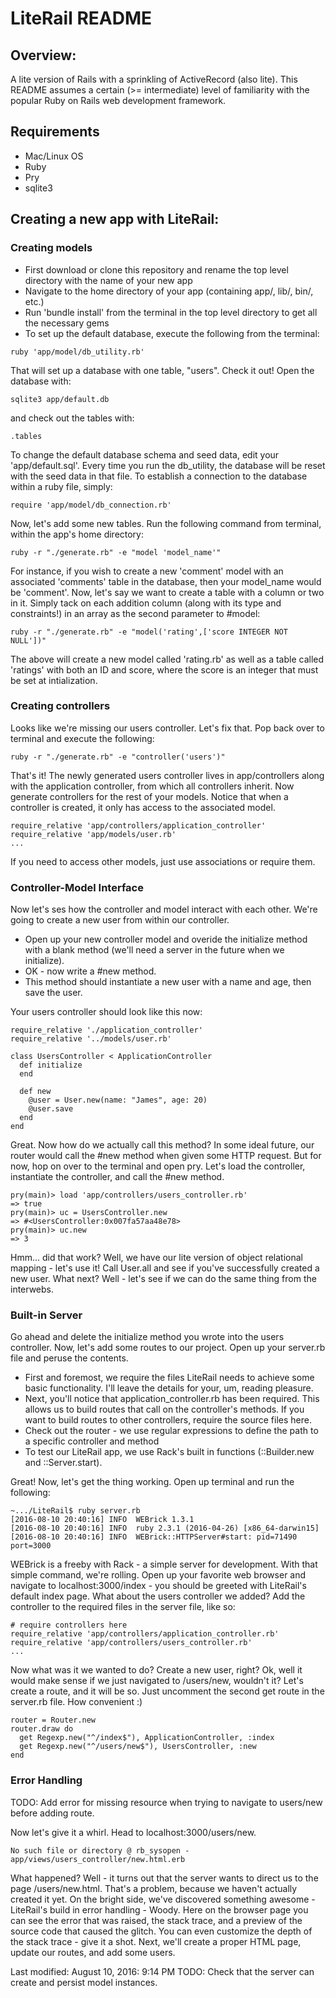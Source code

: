# LiteRail README

## Overview:
A lite version of Rails with a sprinkling of ActiveRecord (also lite). This README assumes a certain (>= intermediate) level of familiarity with the popular Ruby on Rails web development framework.

## Requirements
* Mac/Linux OS
* Ruby
* Pry
* sqlite3

## Creating a new app with LiteRail:
### Creating models
* First download or clone this repository and rename the top level directory with the name of your new app
* Navigate to the home directory of your app (containing app/, lib/, bin/, etc.)
* Run 'bundle install' from the terminal in the top level directory to get all the necessary gems
* To set up the default database, execute the following from the terminal:

```
ruby 'app/model/db_utility.rb'
```
That will set up a database with one table, "users". Check it out! Open the database with:

```
sqlite3 app/default.db
```
and check out the tables with:

```
.tables
```

To change the default database schema and seed data, edit your 'app/default.sql'. Every time you run the db_utility, the database will be reset with the seed data in that file. To establish a connection to the database
within a ruby file, simply:

```
require 'app/model/db_connection.rb'
```
Now, let's add some new tables. Run the following command from terminal, within the app's home directory:

```
ruby -r "./generate.rb" -e "model 'model_name'"
```
For instance, if you wish to create a new 'comment' model with an associated 'comments' table in the database, then your model_name would be 'comment'. Now, let's say we want to create a table with a column or two in it. Simply tack on each addition column (along with its type and constraints!) in an array as the second parameter to #model:

```
ruby -r "./generate.rb" -e "model('rating',['score INTEGER NOT NULL'])"
```
The above will create a new model called 'rating.rb' as well as a table called 'ratings' with both an ID and score, where the score is an integer that must be set at intialization.

### Creating controllers
Looks like we're missing our users controller. Let's fix that. Pop back over to terminal and execute the following:

```
ruby -r "./generate.rb" -e "controller('users')"
```
That's it! The newly generated users controller lives in app/controllers along with the application controller, from which all controllers inherit. Now generate controllers for the rest of your models. Notice that when a controller is created, it only has access to the associated model.

```
require_relative 'app/controllers/application_controller'
require_relative 'app/models/user.rb'
...
```
If you need to access other models, just use associations or require them.

### Controller-Model Interface

Now let's ses how the controller and model interact with each other. We're going to create a new user from within our controller.
* Open up your new controller model and overide the initialize method with a blank method (we'll need a server in the future when we initialize).
* OK - now write a #new method.
* This method should instantiate a new user with a name and age, then save the user.

Your users controller should look like this now:

```
require_relative './application_controller'
require_relative '../models/user.rb'

class UsersController < ApplicationController
  def initialize
  end

  def new
    @user = User.new(name: "James", age: 20)
    @user.save
  end
end
```
Great. Now how do we actually call this method? In some ideal future, our router would call the #new method when given some HTTP request. But for now, hop on over to the terminal and open pry. Let's load the controller, instantiate the controller, and call the #new method.

```
pry(main)> load 'app/controllers/users_controller.rb'
=> true
pry(main)> uc = UsersController.new
=> #<UsersController:0x007fa57aa48e78>
pry(main)> uc.new
=> 3

```

Hmm... did that work? Well, we have our lite version of object relational mapping - let's use it! Call User.all and see if you've successfully created a new user. What next? Well - let's see if we can do the same thing from the interwebs.

### Built-in Server

Go ahead and delete the initialize method you wrote into the users controller. Now, let's add some routes to our project. Open up your server.rb file and peruse the contents.
* First and foremost, we require the files LiteRail needs to achieve some basic functionality. I'll leave the details for your, um, reading pleasure.
* Next, you'll notice that application_controller.rb has been required. This allows us to build routes that call on the controller's methods. If you want to build routes to other controllers, require the source files here.
* Check out the router - we use regular expressions to define the path to a specific controller and method
* To test our LiteRail app, we use Rack's built in functions (::Builder.new and ::Server.start).

Great! Now, let's get the thing working. Open up terminal and run the following:

```
~.../LiteRail$ ruby server.rb
[2016-08-10 20:40:16] INFO  WEBrick 1.3.1
[2016-08-10 20:40:16] INFO  ruby 2.3.1 (2016-04-26) [x86_64-darwin15]
[2016-08-10 20:40:16] INFO  WEBrick::HTTPServer#start: pid=71490 port=3000
```

WEBrick is a freeby with Rack - a simple server for development. With that simple command, we're rolling. Open up your favorite web browser and navigate to localhost:3000/index - you should be greeted with LiteRail's default index page. What about the users controller we added? Add the controller to the required files in the server file, like so:

```
# require controllers here
require_relative 'app/controllers/application_controller.rb'
require_relative 'app/controllers/users_controller.rb'
...
```
Now what was it we wanted to do? Create a new user, right? Ok, well it would make sense if we just navigated to /users/new, wouldn't it? Let's create a route, and it will be so. Just uncomment the second get route in the server.rb file. How convenient :)

```
router = Router.new
router.draw do
  get Regexp.new("^/index$"), ApplicationController, :index
  get Regexp.new("^/users/new$"), UsersController, :new
end

```

### Error Handling

TODO: Add error for missing resource when trying to navigate to users/new before adding route.

Now let's give it a whirl. Head to localhost:3000/users/new.

```
No such file or directory @ rb_sysopen - app/views/users_controller/new.html.erb
```

What happened? Well - it turns out that the server wants to direct us to the page /users/new.html. That's a problem, because we haven't actually created it yet. On the bright side, we've discovered something awesome - LiteRail's build in error handling - Woody. Here on the browser page you can see the error that was raised, the stack trace, and a preview of the source code that caused the glitch. You can even customize the depth of the stack trace - give it a shot. Next, we'll create a proper HTML page, update our routes, and add some users.

Last modified: August 10, 2016: 9:14 PM
TODO: Check that the server can create and persist model instances.
